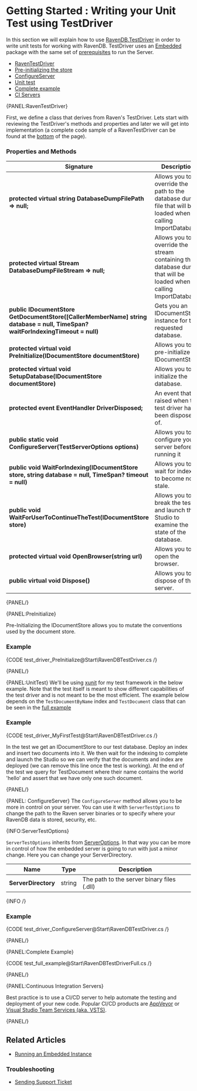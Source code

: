 ﻿# Getting Started : Writing your Unit Test using TestDriver

In this section we will explain how to use [RavenDB.TestDriver](https://www.nuget.org/packages/RavenDB.TestDriver/) in order to write unit tests for working with RavenDB.
TestDriver uses an [Embedded](../server/embedded) package with the same set of [prerequisites](../server/embedded#prerequisites) to run the Server.

- [RavenTestDriver](../start/test-driver#raventestdriver)
- [Pre-initializing the store](../start/test-driver#preinitialize)
- [ConfigureServer](../start/test-driver#configureserver)
- [Unit test](../start/test-driver#unittest)
- [Complete example](../start/test-driver#complete-example)
- [CI Servers](../start/test-driver#continuous-integration-servers)

{PANEL:RavenTestDriver}

First, we define a class that derives from Raven's TestDriver.
Lets start with reviewing the TestDriver's methods and properties and later we will get into implementation (a complete code sample of a RavenTestDriver can be found at the [bottom](../start/test-driver##complete-example) of the page).

### Properties and Methods
| Signature | Description |
| ----------| ----- |
| **protected virtual string DatabaseDumpFilePath => null;** | Allows you to override the path to the database dump file that will be loaded when calling ImportDatabase. |
| **protected virtual Stream DatabaseDumpFileStream => null;** |  Allows you to override the stream containing the database dump that will be loaded when calling ImportDatabase.  |
| **public IDocumentStore GetDocumentStore([CallerMemberName] string database = null, TimeSpan? waitForIndexingTimeout = null)** | Gets you an IDocumentStore instance for the requested database. |
| **protected virtual void PreInitialize(IDocumentStore documentStore)** |Allows you to pre-initialize the IDocumentStore. |
| **protected virtual void SetupDatabase(IDocumentStore documentStore)** | Allows you to initialize the database. |
| **protected event EventHandler DriverDisposed;** |An event that is raised when the test driver has been disposed of. |
| **public static void ConfigureServer(TestServerOptions options)** |Allows you to configure your server before running it|
| **public void WaitForIndexing(IDocumentStore store, string database = null, TimeSpan? timeout = null)** | Allows you to wait for indexes to become non-stale. |
| **public void WaitForUserToContinueTheTest(IDocumentStore store)** | Allows you to break the test and launch the Studio to examine the state of the database. |
| **protected virtual void OpenBrowser(string url)** | Allows you to open the browser. |
| **public virtual void Dispose()** | Allows you to dispose of the server. |

{PANEL/}

{PANEL:PreInitialize}

Pre-Initializing the IDocumentStore allows you to mutate the conventions used by the document store.

### Example

{CODE test_driver_PreInitialize@Start\RavenDBTestDriver.cs /}

{PANEL/}

{PANEL:UnitTest}
We'll be using [xunit](https://www.nuget.org/packages/xunit/) for my test framework in the below example.
Note that the test itself is meant to show different capabilities of the test driver and is not meant to be the most efficient.
The example below depends on the `TestDocumentByName` index and `TestDocument` class that can be seen in the [full example](../start/test-driver#complete-example)

### Example

{CODE test_driver_MyFirstTest@Start\RavenDBTestDriver.cs /}

In the test we get an IDocumentStore to our test database. Deploy an index and insert two documents into it. 
We then wait for the indexing to complete and launch the Studio so we can verify that the documents and index are deployed (we can remove this line once the test is working).
At the end of the test we query for TestDocument where their name contains the world 'hello' and assert that we have only one such document.

{PANEL/}

{PANEL: ConfigureServer}
The `ConfigureServer` method allows you to be more in control on your server. 
You can use it with `ServerTestOptions` to change the path to the Raven server binaries or to specify where your RavenDB data is stored, security, etc.

{INFO:ServerTestOptions}

`ServerTestOptions` inherits from [ServerOptions](../server/Embedded#getting-started). In that way you can be more in control of how the embedded server is going to run
with just a minor change. Here you can change your ServerDirectory.

| Name | Type | Description |
| ------------- | ------------- | ----- |
| **ServerDirectory** | string | The path to the server binary files (.dll) |

{INFO /}

### Example

{CODE test_driver_ConfigureServer@Start\RavenDBTestDriver.cs /}

{PANEL/}

{PANEL:Complete Example}

{CODE test_full_example@Start\RavenDBTestDriverFull.cs /}

{PANEL/}


{PANEL:Continuous Integration Servers}

Best practice is to use a CI/CD server to help automate the testing and deployment of your new code. 
Popular CI/CD products are [AppVeyor](https://www.appveyor.com/) or [Visual Studio Team Services (aka. VSTS)](https://visualstudio.microsoft.com/team-services/).

{PANEL/}

## Related Articles

- [Running an Embedded Instance](../server/Embedded)

### Troubleshooting

- [Sending Support Ticket](../server/troubleshooting/sending-support-ticket)
